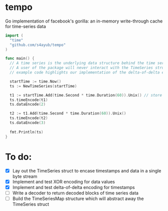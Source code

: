 # tempo
Go implementation of facebook's gorilla: an in-memory write-through cache for time-series data

```Go
import (
  "time"
  "github.com/s4ayub/tempo"
)

func main() {
  // A time series is the underlying data structure behind the time series map.
  // A user of the package will never interact with the TimeSeries struct, but the
  // example code highlights our implementation of the delta-of-delta encoding for time and XOR encoding for values.

  startTime := time.Now()
  ts := NewTimeSeries(startTime)

  t1 := startTime.Add(time.Second * time.Duration(60)).Unix() // store in seconds
  ts.timeEncode(t1)
  ts.dataEncode(2)

  t2 := t1.Add(time.Second * time.Duration(60)).Unix()
  ts.timeEncode(t2)
  ts.dataEncode(3)
  
  fmt.Println(ts)
}
```

# To do:
- [x] Lay out the TimeSeries struct to encase timestamps and data in a single byte stream
- [x] Implement and test XOR encoding for data values
- [x] Implement and test delta-of-delta encoding for timestamps
- [ ] Write a decoder to return decoded blocks of time series data
- [ ] Build the TimeSeriesMap structure which will abstract away the TimeSeries struct
